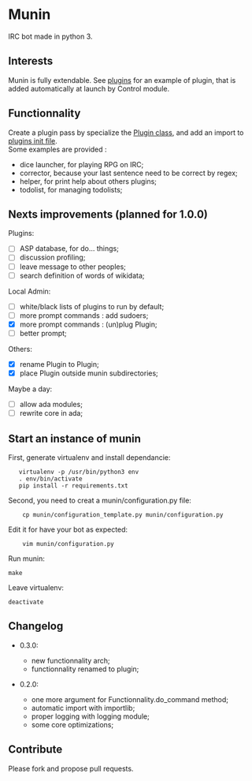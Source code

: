 # Munin
IRC bot made in python 3.


## Interests
Munin is fully extendable.
See [plugins](https://github.com/Aluriak/munin/blob/master/munin/plugins/dice_launcher/dice_launcher.py) for an example of plugin, that is 
added automatically at launch by Control module.


## Functionnality
Create a plugin pass by specialize the [Plugin class](), and add an import to [plugins init file]().  
Some examples are provided :
- dice launcher, for playing RPG on IRC;
- corrector, because your last sentence need to be correct by regex;
- helper, for print help about others plugins;
- todolist, for managing todolists;


## Nexts improvements (planned for 1.0.0)
Plugins:
- [ ] ASP database, for do… things;
- [ ] discussion profiling;
- [ ] leave message to other peoples;
- [ ] search definition of words of wikidata;

Local Admin:
- [ ] white/black lists of plugins to run by default;
- [ ] more prompt commands : add sudoers;
- [X] more prompt commands : (un)plug Plugin;
- [ ] better prompt;

Others:
- [X] rename Plugin to Plugin;
- [X] place Plugin outside munin subdirectories;

Maybe a day:
- [ ] allow ada modules;
- [ ] rewrite core in ada;

## Start an instance of munin
First, generate virtualenv and install dependancie:
       
       virtualenv -p /usr/bin/python3 env
       . env/bin/activate
       pip install -r requirements.txt

Second, you need to creat a munin/configuration.py file:

        cp munin/configuration_template.py munin/configuration.py

Edit it for have your bot as expected:

        vim munin/configuration.py

Run munin:
	
	make

Leave virtualenv:

	deactivate   


## Changelog
- 0.3.0:
  - new functionnality arch;
  - functionnality renamed to plugin;

- 0.2.0:
  - one more argument for Functionnality.do\_command method;
  - automatic import with importlib;
  - proper logging with logging module;
  - some core optimizations;



## Contribute
Please fork and propose pull requests.

